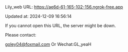 Lily_web URL: https://ae6d-61-165-102-156.ngrok-free.app

Updated at: 2024-12-09 16:56:14

If you cannot open this URL, the server might be down.

Please contact: 

goley04@foxmail.com Or Wechat:GL_yeaH